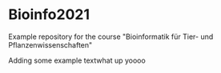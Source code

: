 # Bioinfo2021
Example repository for the course "Bioinformatik für Tier- und Pflanzenwissenschaften" 

Adding some example textwhat up yoooo